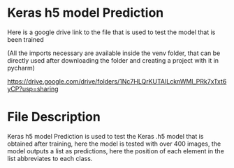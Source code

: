 # Keras h5 model Prediction

Here is a google drive link to the file that is used to test the model that is been trained

(All the imports necessary are available inside the venv folder, that can be directly used after downloading the folder and creating a project with it in pycharm)

https://drive.google.com/drive/folders/1Nc7HLQrKUTAILcknWMl_PRk7xTxt6yCP?usp=sharing

# File Description

Keras h5 model Prediction is used to test the Keras .h5 model that is obtained after training, here the model is tested with over 400 images, the model outputs a list as predictions, here the position of each element in the list abbreviates to each class.
